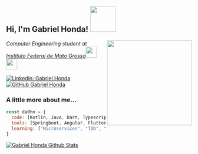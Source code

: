 <h2> Hi, I'm Gabriel Honda! <img src="https://media.giphy.com/media/Y0V3Gbcb6ZOUTmVeNL/giphy.gif" width="70"> </h2>
<img align='right' src="https://media.giphy.com/media/LmNwrBhejkK9EFP504/source.gif" width="230">
<p><em>Computer Engineering student at <a href="http://ifmt.edu.br/"> Instituto Federal de Mato Grosso</a><img src="https://media.giphy.com/media/fYSnHlufseco8Fh93Z/giphy.gif" width="30"><img src="https://media.giphy.com/media/WUlplcMpOCEmTGBtBW/giphy.gif" width="30"> 
</em></p>

[![Linkedin: Gabriel Honda](https://img.shields.io/badge/-Gabriel%20Honda-blue?style=flat-square&logo=Linkedin&logoColor=white&link=https://www.linkedin.com/in/gabriel-honda/)](https://www.linkedin.com/in/gabriel-honda/)
[![GitHub Gabriel Honda](https://img.shields.io/github/followers/DA0HN?label=follow&style=social)](https://github.com/DA0HN)


### A little more about me...  

```javascript
const da0hn = {
  code: [Kotlin, Java, Dart, Typescript, SQL],
  tools: [Springboot, Angular, Flutter, Node],
  learning: ["Microservices", "TDD", "Hexagonal Architecture"],
}
```

<p align="left">
  <a href="https://github.com/DA0HN"><img src="https://github-readme-stats.vercel.app/api?username=DA0HN&hide_border=true&show_icons=true" alt="Gabriel Honda Github Stats"></a>
</p>

